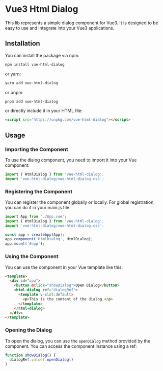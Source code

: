 # Vue3 Html Dialog

This lib represents a simple dialog component for Vue3. It is designed to be easy to use and integrate into your Vue3 applications.

## Installation
You can install the package via npm:

```bash
npm install vue-html-dialog
```
or yarn:

```bash
yarn add vue-html-dialog
```
or pnpm:

```bash
pnpm add vue-html-dialog
```
or directly include it in your HTML file:

```html
<script src="https://unpkg.com/vue-html-dialog"></script>
```

## Usage
### Importing the Component
To use the dialog component, you need to import it into your Vue component:

```javascript
import { HtmlDialog } from 'vue-html-dialog';
import 'vue-html-dialog/vue-html-dialog.css';
```

### Registering the Component
You can register the component globally or locally. For global registration, you can do it in your main.js file:

```javascript
import App from './App.vue';
import { HtmlDialog } from 'vue-html-dialog';
import 'vue-html-dialog/vue-html-dialog.css';
```

```javascript
const app = createApp(App);
app.component('HtmlDialog', HtmlDialog);
app.mount('#app');
```
### Using the Component
You can use the component in your Vue template like this:

```html
<template>
  <div id="app">
    <button @click="showDialog">Open Dialog</button>
    <html-dialog ref="dialogRef">
      <template v-slot:default>
        <p>This is the content of the dialog.</p>
      </template>
    </html-dialog>
  </div>
</template>
```
### Opening the Dialog
To open the dialog, you can use the `openDialog` method provided by the component. You can access the component instance using a ref:

```javascript
function showDialog() {
  dialogRef.value?.openDialog()
}
```